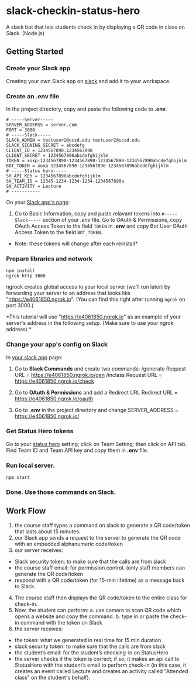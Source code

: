 # slack-checkin-status-hero
A slack bot that lets students check in by displaying a QR code in class on Slack. (Node.js)

## Getting Started
### Create your Slack app
Creating your own Slack app on [slack](https://api.slack.com/apps) and add it to your workspace. 
### Create an .env file
In the project directory, copy and paste the following code to **.env**.
```
# -----Server-----
SERVER_ADDERSS = server.com
PORT = 3000
# -----Slack-----
SLACK_ADMIN = testuser2@ucsd.edu testuser2@ucsd.edu 
SLACK_SIGNING_SECRET = abcdefg
CLIENT_ID = 1234567890.1234567890
CLIENT_SECRET = 1234567890abcdefghijklm
TOKEN = xoxp-1234567890-1234567890-1234567890-1234567890abcdefghijklm
BOT_TOKEN = xoxp-1234567890-1234567890-1234567890abcdefghijklm
# -----Status hero-----
SH_API_KEY = 1234567890abcdefghijklm
SH_TEAM_ID = 12345-1234-1234-1234-1234567890a
SH_ACTIVITY = Lecture
# -----------
```
On your [Slack app's page](https://api.slack.com/apps):
1. Go to Basic Information, copy and paste relavant tokens into ```#-----Slack-----``` section of your *.env* file. 
Go to OAuth & Permissions, copy OAuth Access Token to the field ```TOKEN``` in **.env** and copy Bot User OAuth Access Token to the field ```BOT_TOKEN```.

* Note: these tokens will change after each reinstall*
### Prepare libraries and network
```
npm install
ngrok http 3000
```
ngrock creates global access to your local server (we'll run later) by forwarding your server to an address that looks like "https://e4061850.ngrok.io". (You can find this right after running ```ngrok``` on port 3000.)

*This tutorial will use "https://e4061850.ngrok.io" as an example of your server's address in the following setup. (Make sure to use your ngrok address) *
### Change your app's config on Slack 
In [your slack app](https://api.slack.com/apps) page: 
1. Go to **Slack Commands** and create two commands:
    /generate
        Request URL = https://e4061850.ngrok.io/gen
    /inclass
        Request URL = https://e4061850.ngrok.io/check

2. Go to **OAuth & Permissions** and add a Redirect URL
        Redirect URL = https://e4061850.ngrok.io/oauth

3. Go to **.env** in the project directory and change 
        SERVER_ADDRESS = https://e4061850.ngrok.io/

### Get Status Hero tokens
Go to your [status hero](https://statushero.com) setting; click on Team Setting; then click on API tab. Find Team ID and Team API key and copy them in **.env** file.

### Run local server. 
```
npm start
```
### Done. Use those commands on Slack.

## Work Flow

1. the course staff types a command on slack to generate a QR code/token that lasts about 15 minutes.
2. our Slack app sends a request to the server to generate the QR code with an embedded alphanumeric code/token
3. our server receives:
- Slack security token: to make sure that the calls are from slack 
- the course staff email:  for permission control. (only staff members can generate the QR code/token
- respond with a QR code/token (for 15-min lifetime) as a message back to Slack. 
4. The course staff then displays the QR code/token to the entire class for check-in.
5. Now, the student can perform: 
a. use camera to scan QR code which opens a website and copy the command.
b. type in or paste the check-in command with the token on Slack
6. the server receives:
- the token: what we generated in real time for 15 min duration
- slack security token: to make sure that the calls are from slack 
- the student’s email: for the student’s checking-in on StatusHero
- the server checks if the token is correct; if so, it makes an api call to StatusHero with the student’s email to perform check-in (in this case, it creates an event called Lecture and creates an activity called "Attended class" on the student's behalf).
